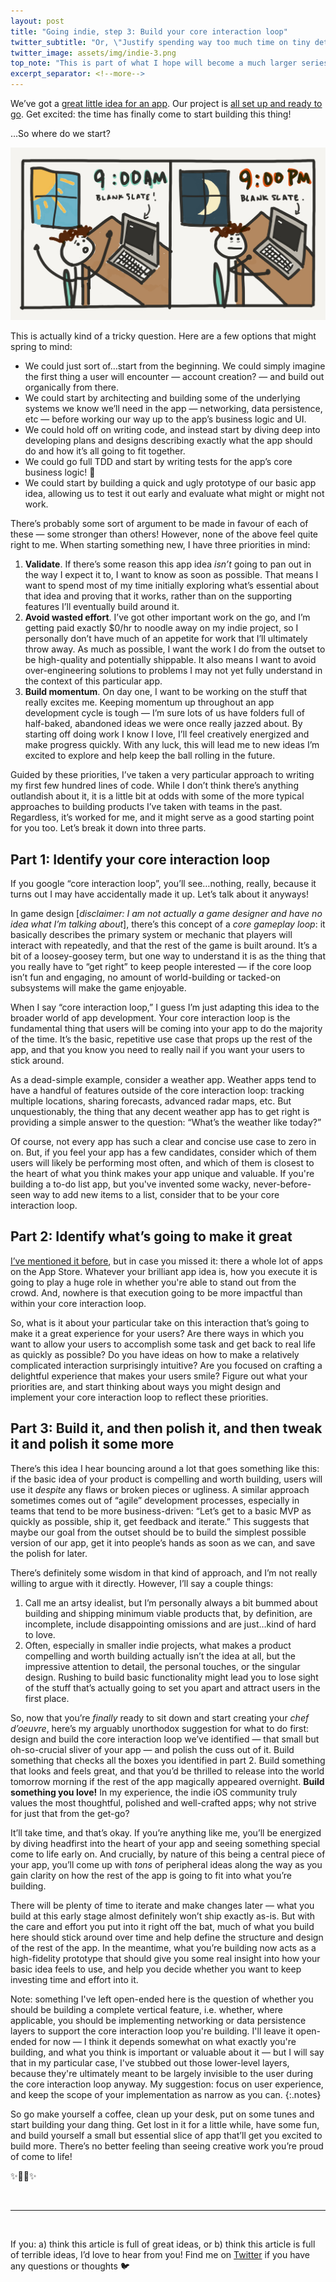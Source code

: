 ```yaml
---
layout: post
title: "Going indie, step 3: Build your core interaction loop"
twitter_subtitle: "Or, \"Justify spending way too much time on tiny details\""
twitter_image: assets/img/indie-3.png
top_note: "This is part of what I hope will become a much larger series. Check out the <a href=\"https://danielgauthier.me/2020/01/26/indie-intro.html\">introduction</a> if you haven't already!" 
excerpt_separator: <!--more-->
---
```

We’ve got a [great little idea for an app](https://danielgauthier.me/2020/01/27/indie-1.html). Our project is [all set up and ready to go](https://danielgauthier.me/2020/02/03/indie-2.html). Get excited: the time has finally come to start building this thing!

…So where do we start?

<!--more-->

![Staring at blank screen all day](/assets/img/indie-3.png)

This is actually kind of a tricky question. Here are a few options that might spring to mind:

* We could just sort of…start from the beginning. We could simply imagine the first thing a user will encounter — account creation? — and build out organically from there. 
* We could start by architecting and building some of the underlying systems we know we’ll need in the app — networking, data persistence, etc — before working our way up to the app’s business logic and UI.
* We could hold off on writing code, and instead start by diving deep into developing plans and designs describing exactly what the app should do and how it’s all going to fit together.
* We could go full TDD and start by writing tests for the app’s core business logic! 🧐
* We could start by building a quick and ugly prototype of our basic app idea, allowing us to test it out early and evaluate what might or might not work. 

There’s probably some sort of argument to be made in favour of each of these — some stronger than others! However, none of the above feel quite right to me. When starting something new, I have three priorities in mind:

1. **Validate**. If there’s some reason this app idea _isn’t_ going to pan out in the way I expect it to, I want to know as soon as possible. That means I want to spend most of my time initially exploring what’s essential about that idea and proving that it works, rather than on the supporting features I’ll eventually build around it. 
2. **Avoid wasted effort**. I’ve got other important work on the go, and I’m getting paid exactly $0/hr to noodle away on my indie project, so I personally don’t have much of an appetite for work that I’ll ultimately throw away. As much as possible, I want the work I do from the outset to be high-quality and potentially shippable. It also means I want to avoid over-engineering solutions to problems I may not yet fully understand in the context of this particular app.
3. **Build momentum**. On day one, I want to be working on the stuff that really excites me. Keeping momentum up throughout an app development cycle is tough — I’m sure lots of us have folders full of half-baked, abandoned ideas we were once really jazzed about. By starting off doing work I know I love, I’ll feel creatively energized and make progress quickly. With any luck, this will lead me to new ideas I’m excited to explore and help keep the ball rolling in the future. 

Guided by these priorities, I’ve taken a very particular approach to writing my first few hundred lines of code. While I don’t think there’s anything outlandish about it, it is a little bit at odds with some of the more typical approaches to building products I’ve taken with teams in the past. Regardless, it’s worked for me, and it might serve as a good starting point for you too. Let’s break it down into three parts.

## Part 1: Identify your core interaction loop
If you google “core interaction loop”, you’ll see…nothing, really, because it turns out I may have accidentally made it up. Let’s talk about it anyways!

In game design [_disclaimer: I am not actually a game designer and have no idea what I’m talking about_], there’s this concept of a _core gameplay loop_: it basically describes the primary system or mechanic that players will interact with repeatedly, and that the rest of the game is built around. It’s a bit of a loosey-goosey term, but one way to understand it is as the thing that you really have to “get right” to keep people interested — if the core loop isn’t fun and engaging, no amount of world-building or tacked-on subsystems will make the game enjoyable.

When I say “core interaction loop,” I guess I’m just adapting this idea to the broader world of app development. Your core interaction loop is the fundamental thing that users will be coming into your app to do the majority of the time. It’s the basic, repetitive use case that props up the rest of the app, and that you know you need to really nail if you want your users to stick around.

As a dead-simple example, consider a weather app. Weather apps tend to have a handful of features outside of the core interaction loop: tracking multiple locations, sharing forecasts, advanced radar maps, etc. But unquestionably, the thing that any decent weather app has to get right is providing a simple answer to the question: “What’s the weather like today?”

Of course, not every app has such a clear and concise use case to zero in on. But, if you feel your app has a few candidates, consider which of them users will likely be performing most often, and which of them is closest to the heart of what you think makes your app unique and valuable. If you're building a to-do list app, but you've invented some wacky, never-before-seen way to add new items to a list, consider that to be your core interaction loop.  

## Part 2: Identify what’s going to make it great
[I’ve mentioned it before](https://danielgauthier.me/2020/01/27/indie-1.html), but in case you missed it: there a whole lot of apps on the App Store. Whatever your brilliant app idea is, how you execute it is going to play a huge role in whether you're able to stand out from the crowd. And, nowhere is that execution going to be more impactful than within your core interaction loop.

So, what is it about your particular take on this interaction that’s going to make it a great experience for your users? Are there ways in which you want to allow your users to accomplish some task and get back to real life as quickly as possible? Do you have ideas on how to make a relatively complicated interaction surprisingly intuitive? Are you focused on crafting a delightful experience that makes your users smile? Figure out what your priorities are, and start thinking about ways you might design and implement your core interaction loop to reflect these priorities.

## Part 3: Build it, and then polish it, and then tweak it and polish it some more
There’s this idea I hear bouncing around a lot that goes something like this: if the basic idea of your product is compelling and worth building, users will use it _despite_ any flaws or broken pieces or ugliness. A similar approach sometimes comes out of “agile” development processes, especially in teams that tend to be more business-driven: “Let’s get to a basic MVP as quickly as possible, ship it, get feedback and iterate.” This suggests that maybe our goal from the outset should be to build the simplest possible version of our app, get it into people’s hands as soon as we can, and save the polish for later.

There’s definitely some wisdom in that kind of approach, and I’m not really willing to argue with it directly. However, I’ll say a couple things:

1. Call me an artsy idealist, but I’m personally always a bit bummed about building and shipping minimum viable products that, by definition, are incomplete, include disappointing omissions and are just…kind of hard to love. 
2. Often, especially in smaller indie projects, what makes a product compelling and worth building actually isn’t the idea at all, but the impressive attention to detail, the personal touches, or the singular design. Rushing to build basic functionality might lead you to lose sight of the stuff that’s actually going to set you apart and attract users in the first place. 

So, now that you’re _finally_ ready to sit down and start creating your _chef d’oeuvre_, here’s my arguably unorthodox suggestion for what to do first: design and build the core interaction loop we’ve identified — that small but oh-so-crucial sliver of your app — and polish the cuss out of it. Build something that checks all the boxes you identified in part 2. Build something that looks and feels great, and that you’d be thrilled to release into the world tomorrow morning if the rest of the app magically appeared overnight. **Build something you love!** In my experience, the indie iOS community truly values the most thoughtful, polished and well-crafted apps; why not strive for just that from the get-go?

It’ll take time, and that’s okay. If you’re anything like me, you’ll be energized by diving headfirst into the heart of your app and seeing something special come to life early on. And crucially, by nature of this being a central piece of your app, you’ll come up with _tons_ of peripheral ideas along the way as you gain clarity on how the rest of the app is going to fit into what you’re building. 

There will be plenty of time to iterate and make changes later — what you build at this early stage almost definitely won’t ship exactly as-is. But with the care and effort you put into it right off the bat, much of what you build here should stick around over time and help define the structure and design of the rest of the app. In the meantime, what you’re building now acts as a high-fidelity prototype that should give you some real insight into how your basic idea feels to use, and help you decide whether you want to keep investing time and effort into it. 

Note: something I've left open-ended here is the question of whether you should be building a complete vertical feature, i.e. whether, where applicable, you should be implementing networking or data persistence layers to support the core interaction loop you're building. I'll leave it open-ended for now — I think it depends somewhat on what exactly you're building, and what you think is important or valuable about it — but I will say that in my particular case, I've stubbed out those lower-level layers, because they're ultimately meant to be largely invisible to the user during the core interaction loop anyway. My suggestion: focus on user experience, and keep the scope of your implementation as narrow as you can.
{:.notes}

So go make yourself a coffee, clean up your desk, put on some tunes and start building your dang thing. Get lost in it for a little while, have some fun, and build yourself a small but essential slice of app that’ll get you excited to build more. There’s no better feeling than seeing creative work you’re proud of come to life! 

✨🧑‍💻✨

<br/>

---

<br/>

If you: a) think this article is full of great ideas, or b) think this article is full of terrible ideas, I’d love to hear from you! Find me on [Twitter](https://twitter.com/danielmgauthier) if you have any questions or thoughts 🐦
